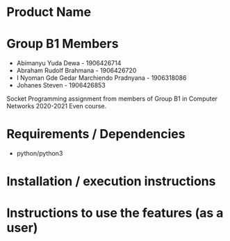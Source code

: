 # Product Name

# Group B1 Members
- Abimanyu Yuda Dewa - 1906426714
- Abraham Rudolf Brahmana - 1906426720
- I Nyoman Gde Gedar Marchiendo Pradnyana - 1906318086 
- Johanes Steven - 1906426853

Socket Programming assignment from members of Group B1 in Computer Networks 2020-2021 Even course.

# Requirements / Dependencies
- python/python3

# Installation / execution instructions

# Instructions to use the features (as a user)

